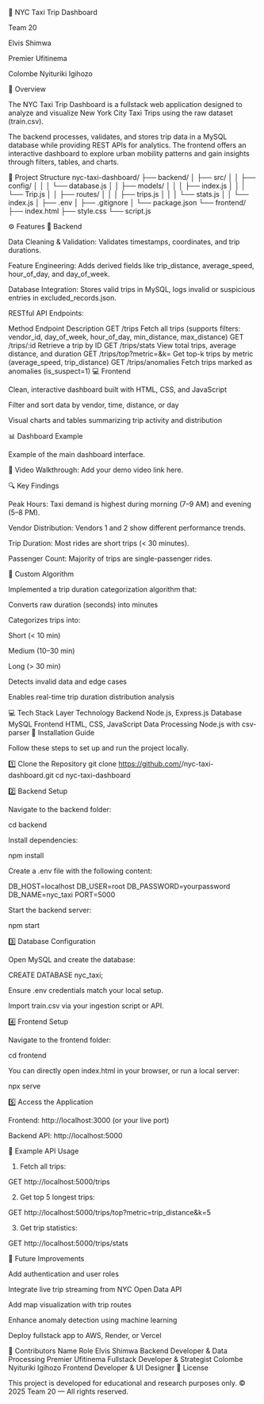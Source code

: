 🚕 NYC Taxi Trip Dashboard

Team 20

Elvis Shimwa

Premier Ufitinema

Colombe Nyituriki Igihozo

🗽 Overview

The NYC Taxi Trip Dashboard is a fullstack web application designed to analyze and visualize New York City Taxi Trips using the raw dataset (train.csv).

The backend processes, validates, and stores trip data in a MySQL database while providing REST APIs for analytics.
The frontend offers an interactive dashboard to explore urban mobility patterns and gain insights through filters, tables, and charts.

🧱 Project Structure
nyc-taxi-dashboard/
├── backend/
│   ├── src/
│   │   ├── config/
│   │   │   └── database.js
│   │   ├── models/
│   │   │   ├── index.js
│   │   │   └── Trip.js
│   │   ├── routes/
│   │   │   ├── trips.js
│   │   │   └── stats.js
│   │   └── index.js
│   ├── .env
│   ├── .gitignore
│   └── package.json
└── frontend/
    ├── index.html
    ├── style.css
    └── script.js

⚙️ Features
🧩 Backend

Data Cleaning & Validation:
Validates timestamps, coordinates, and trip durations.

Feature Engineering:
Adds derived fields like trip_distance, average_speed, hour_of_day, and day_of_week.

Database Integration:
Stores valid trips in MySQL, logs invalid or suspicious entries in excluded_records.json.

RESTful API Endpoints:

Method	Endpoint	Description
GET	/trips	Fetch all trips (supports filters: vendor_id, day_of_week, hour_of_day, min_distance, max_distance)
GET	/trips/:id	Retrieve a trip by ID
GET	/trips/stats	View total trips, average distance, and duration
GET	/trips/top?metric=<metric>&k=<number>	Get top-k trips by metric (average_speed, trip_distance)
GET	/trips/anomalies	Fetch trips marked as anomalies (is_suspect=1)
💻 Frontend

Clean, interactive dashboard built with HTML, CSS, and JavaScript

Filter and sort data by vendor, time, distance, or day

Visual charts and tables summarizing trip activity and distribution

📊 Dashboard Example


Example of the main dashboard interface.

🎥 Video Walkthrough:
Add your demo video link here.

🔍 Key Findings

Peak Hours: Taxi demand is highest during morning (7–9 AM) and evening (5–8 PM).

Vendor Distribution: Vendors 1 and 2 show different performance trends.

Trip Duration: Most rides are short trips (< 30 minutes).

Passenger Count: Majority of trips are single-passenger rides.

🧠 Custom Algorithm

Implemented a trip duration categorization algorithm that:

Converts raw duration (seconds) into minutes

Categorizes trips into:

Short (< 10 min)

Medium (10–30 min)

Long (> 30 min)

Detects invalid data and edge cases

Enables real-time trip duration distribution analysis

💻 Tech Stack
Layer	Technology
Backend	Node.js, Express.js
Database	MySQL
Frontend	HTML, CSS, JavaScript
Data Processing	Node.js with csv-parser
🚀 Installation Guide

Follow these steps to set up and run the project locally.

1️⃣ Clone the Repository
git clone https://github.com/<your-username>/nyc-taxi-dashboard.git
cd nyc-taxi-dashboard

2️⃣ Backend Setup

Navigate to the backend folder:

cd backend


Install dependencies:

npm install


Create a .env file with the following content:

DB_HOST=localhost
DB_USER=root
DB_PASSWORD=yourpassword
DB_NAME=nyc_taxi
PORT=5000


Start the backend server:

npm start

3️⃣ Database Configuration

Open MySQL and create the database:

CREATE DATABASE nyc_taxi;


Ensure .env credentials match your local setup.

Import train.csv via your ingestion script or API.

4️⃣ Frontend Setup

Navigate to the frontend folder:

cd frontend


You can directly open index.html in your browser, or run a local server:

npx serve

5️⃣ Access the Application

Frontend: http://localhost:3000
 (or your live port)

Backend API: http://localhost:5000

🧩 Example API Usage

1. Fetch all trips:

GET http://localhost:5000/trips


2. Get top 5 longest trips:

GET http://localhost:5000/trips/top?metric=trip_distance&k=5


3. Get trip statistics:

GET http://localhost:5000/trips/stats

🔮 Future Improvements

Add authentication and user roles

Integrate live trip streaming from NYC Open Data API

Add map visualization with trip routes

Enhance anomaly detection using machine learning

Deploy fullstack app to AWS, Render, or Vercel

👥 Contributors
Name	Role
Elvis Shimwa	Backend Developer & Data Processing
Premier Ufitinema	Fullstack Developer & Strategist
Colombe Nyituriki Igihozo	Frontend Developer & UI Designer
🪪 License

This project is developed for educational and research purposes only.
© 2025 Team 20 — All rights reserved.